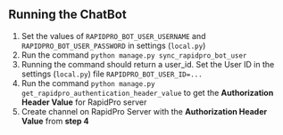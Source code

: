 ## Running the ChatBot
1. Set the values of `RAPIDPRO_BOT_USER_USERNAME` and `RAPIDPRO_BOT_USER_PASSWORD` in settings (`local.py`)
2. Run the command `python manage.py sync_rapidpro_bot_user`
3. Running the command should return a user_id. Set the User ID in the settings (`local.py`) file `RAPIDPRO_BOT_USER_ID=...`
4. Run the command `python manage.py get_rapidpro_authentication_header_value` to get the **Authorization Header Value** for RapidPro server
5. Create channel on RapidPro Server with the **Authorization Header Value** from **step 4**